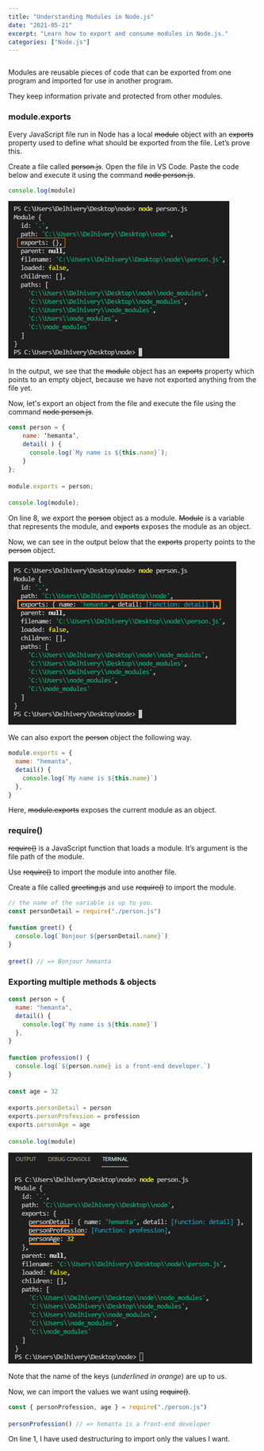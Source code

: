 ```yaml
---
title: "Understanding Modules in Node.js"
date: "2021-05-21"
excerpt: "Learn how to export and consume modules in Node.js."
categories: ["Node.js"]
---
```


```toc

```

Modules are reusable pieces of code that can be exported from one program and imported for use in another program.

They keep information private and protected from other modules.

### module.exports

Every JavaScript file run in Node has a local ~~module~~ object with an ~~exports~~ property used to define what should be exported from the file. Let’s prove this.

Create a file called ~~person.js~~. Open the file in VS Code. Paste the code below and execute it using the command ~~node person.js~~.

```js:title=person.js
console.log(module)
```

![Node Module](../images/nodeModule/nodeModule-1.png)

In the output, we see that the ~~module~~ object has an ~~exports~~ property which points to an empty object, because we have not exported anything from the file yet.

Now, let's export an object from the file and execute the file using the command ~~node person.js~~.

```js:title=person.js {numberLines, 8}
const person = {
    name: ‘hemanta’,
    detail( ) {
      console.log(`My name is ${this.name}`);
    }
};

module.exports = person;

console.log(module);
```

On line 8, we export the ~~person~~ object as a module. ~~Module~~ is a variable that represents the module, and ~~exports~~ exposes the module as an object.

Now, we can see in the output below that the ~~exports~~ property points to the ~~person~~ object.

![Node Module](../images/nodeModule/nodeModule-3.png)

We can also export the ~~person~~ object the following way.

```js:title=person.js {numberLines}
module.exports = {
  name: "hemanta",
  detail() {
    console.log(`My name is ${this.name}`)
  },
}
```

Here, ~~module.exports~~ exposes the current module as an object.

### require()

~~require()~~ is a JavaScript function that loads a module. It’s argument is the file path of the module.

Use ~~require()~~ to import the module into another file.

Create a file called ~~greeting.js~~ and use ~~require()~~ to import the module.

```js:title=greeting.js {numberLines}
// the name of the variable is up to you.
const personDetail = require("./person.js")

function greet() {
  console.log(`Bonjour ${personDetail.name}`)
}

greet() // => Bonjour hemanta
```

### Exporting multiple methods & objects

```js:title=person.js {numberLines, 14-16}
const person = {
  name: "hemanta",
  detail() {
    console.log(`My name is ${this.name}`)
  },
}

function profession() {
  console.log(`${person.name} is a front-end developer.`)
}

const age = 32

exports.personDetail = person
exports.personProfession = profession
exports.personAge = age

console.log(module)
```

![Node Module](../images/nodeModule/nodeModule-2.png)

Note that the name of the keys (_underlined in orange_) are up to us.

Now, we can import the values we want using ~~require()~~.

```js:title=greeting.js {numberLines, 1}
const { personProfession, age } = require("./person.js")

personProfession() // => hemanta is a front-end developer
```

On line 1, I have used destructuring to import only the values I want.
